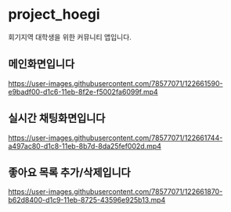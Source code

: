 # project_hoegi
회기지역 대학생을 위한 커뮤니티 앱입니다.

## 메인화면입니다
https://user-images.githubusercontent.com/78577071/122661590-e9badf00-d1c6-11eb-8f2e-f5002fa6099f.mp4

## 실시간 채팅화면입니다
https://user-images.githubusercontent.com/78577071/122661744-a497ac80-d1c8-11eb-8b7d-8da25fef002d.mp4

## 좋아요 목록 추가/삭제입니다
https://user-images.githubusercontent.com/78577071/122661870-b62d8400-d1c9-11eb-8725-43596e925b13.mp4
